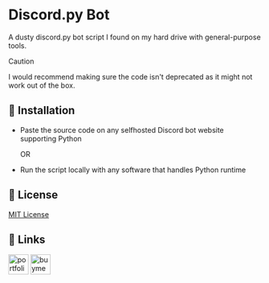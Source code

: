 # Discord.py Bot

A dusty discord.py bot script I found on my hard drive with general-purpose tools.

> [!CAUTION]
> I would recommend making sure the code isn't deprecated as it might not work out of the box.

## 📖 Installation

* Paste the source code on any selfhosted Discord bot website supporting Python

	OR

* Run the script locally with any software that handles Python runtime

## 📄 License

[MIT License](https://choosealicense.com/licenses/mit/)

## 🔗 Links

<a href="https://noxtgm.me" target="_blank" rel="noreferrer"><img src="https://i.imgur.com/lWqe0Ci.png" alt="portfolio" width="40" height="40"/></a> <a href="https://buymeacoffee.com/noxtgm" target="_blank" rel="noreferrer"><img src="https://i.imgur.com/XMrXLUD.png" alt="buymeacoffee page" width="40" height="40"/></a>
